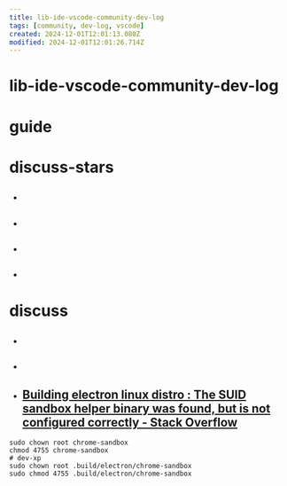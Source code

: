 ```yaml
---
title: lib-ide-vscode-community-dev-log
tags: [community, dev-log, vscode]
created: 2024-12-01T12:01:13.080Z
modified: 2024-12-01T12:01:26.714Z
---
```


# lib-ide-vscode-community-dev-log

# guide

# discuss-stars
- ## 

- ## 

- ## 

- ## 
# discuss
- ## 

- ## 

- ## [Building electron linux distro : The SUID sandbox helper binary was found, but is not configured correctly - Stack Overflow](https://stackoverflow.com/questions/63780918/building-electron-linux-distro-the-suid-sandbox-helper-binary-was-found-but-i)

```shell
sudo chown root chrome-sandbox
chmod 4755 chrome-sandbox
# dev-xp
sudo chown root .build/electron/chrome-sandbox
sudo chmod 4755 .build/electron/chrome-sandbox
```
